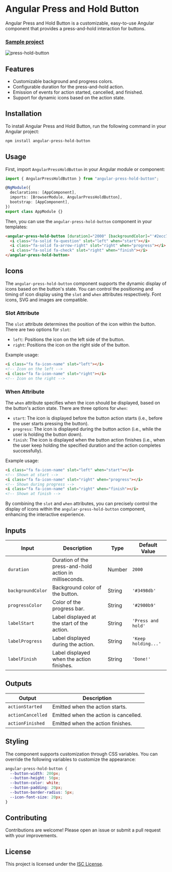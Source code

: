 # Angular Press and Hold Button

Angular Press and Hold Button is a customizable, easy-to-use Angular component that provides a press-and-hold interaction for buttons.

### [Sample project](https://github.com/thiagopac/angular-press-hold-button/tree/main/projects/press-hold-button-example/src/app)

![press-hold-button](https://github.com/thiagopac/angular-press-hold-button/assets/3586967/9cfa5fcd-797b-445c-8df7-89a77044d4ff)

## Features

- Customizable background and progress colors.
- Configurable duration for the press-and-hold action.
- Emission of events for action started, cancelled, and finished.
- Support for dynamic icons based on the action state.

## Installation

To install Angular Press and Hold Button, run the following command in your Angular project:

```bash
npm install angular-press-hold-button
```

## Usage

First, import `AngularPressHoldButton` in your Angular module or component:

```typescript
import { AngularPressHoldButton } from "angular-press-hold-button";

@NgModule({
  declarations: [AppComponent],
  imports: [BrowserModule, AngularPressHoldButton],
  bootstrap: [AppComponent],
})
export class AppModule {}
```

Then, you can use the `angular-press-hold-button` component in your templates:

```html
<angular-press-hold-button [duration]="2000" [backgroundColor]="'#2ecc71'" [progressColor]="'#27ae60'" [labelStart]="'Press and hold'" [labelProgress]="'Keep holding...'" [labelFinish]="'Done!'" (actionStarted)="handleActionStarted()" (actionCancelled)="handleActionCancelled()" (actionFinished)="handleActionFinished()">
  <i class="fa-solid fa-question" slot="left" when="start"></i>
  <i class="fa-solid fa-arrow-right" slot="right" when="progress"></i>
  <i class="fa-solid fa-check" slot="right" when="finish"></i>
</angular-press-hold-button>
```

## Icons

The `angular-press-hold-button` component supports the dynamic display of icons based on the button's state. You can control the positioning and timing of icon display using the `slot` and `when` attributes respectively.
Font icons, SVG and images are compatible.

### Slot Attribute

The `slot` attribute determines the position of the icon within the button. There are two options for `slot`:

- `left`: Positions the icon on the left side of the button.
- `right`: Positions the icon on the right side of the button.

Example usage:

```html
<i class="fa fa-icon-name" slot="left"></i>
<!-- Icon on the left -->
<i class="fa fa-icon-name" slot="right"></i>
<!-- Icon on the right -->
```

### When Attribute

The `when` attribute specifies when the icon should be displayed, based on the button's action state. There are three options for `when`:

- `start`: The icon is displayed before the button action starts (i.e., before the user starts pressing the button).
- `progress`: The icon is displayed during the button action (i.e., while the user is holding the button down).
- `finish`: The icon is displayed when the button action finishes (i.e., when the user keep holding the specified duration and the action completes successfully).

Example usage:

```html
<i class="fa fa-icon-name" slot="left" when="start"></i>
<!-- Shown at start -->
<i class="fa fa-icon-name" slot="right" when="progress"></i>
<!-- Shown during progress -->
<i class="fa fa-icon-name" slot="right" when="finish"></i>
<!-- Shown at finish -->
```

By combining the `slot` and `when` attributes, you can precisely control the display of icons within the `angular-press-hold-button` component, enhancing the interactive experience.

## Inputs

| Input             | Description                                            | Type   | Default Value       |
| ----------------- | ------------------------------------------------------ | ------ | ------------------- |
| `duration`        | Duration of the press-and-hold action in milliseconds. | Number | `2000`              |
| `backgroundColor` | Background color of the button.                        | String | `'#3498db'`         |
| `progressColor`   | Color of the progress bar.                             | String | `'#2980b9'`         |
| `labelStart`      | Label displayed at the start of the action.            | String | `'Press and hold'`  |
| `labelProgress`   | Label displayed during the action.                     | String | `'Keep holding...'` |
| `labelFinish`     | Label displayed when the action finishes.              | String | `'Done!'`           |

## Outputs

| Output            | Description                           |
| ----------------- | ------------------------------------- |
| `actionStarted`   | Emitted when the action starts.       |
| `actionCancelled` | Emitted when the action is cancelled. |
| `actionFinished`  | Emitted when the action finishes.     |

## Styling

The component supports customization through CSS variables. You can override the following variables to customize the appearance:

```scss
angular-press-hold-button {
  --button-width: 200px;
  --button-height: 50px;
  --button-color: white;
  --button-padding: 20px;
  --button-border-radius: 5px;
  --icon-font-size: 20px;
}
```

## Contributing

Contributions are welcome! Please open an issue or submit a pull request with your improvements.

## License

This project is licensed under the [ISC License](LICENSE.md).
